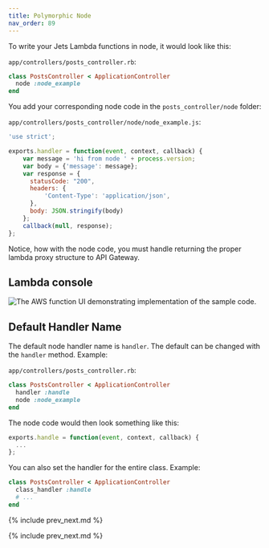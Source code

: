 ```yaml
---
title: Polymorphic Node
nav_order: 89
---
```


To write your Jets Lambda functions in node, it would look like this:

`app/controllers/posts_controller.rb`:

```ruby
class PostsController < ApplicationController
  node :node_example
end
```

You add your corresponding node code in the `posts_controller/node` folder:

`app/controllers/posts_controller/node/node_example.js`:

```javascript
'use strict';

exports.handler = function(event, context, callback) {
    var message = 'hi from node ' + process.version;
    var body = {'message': message};
    var response = {
      statusCode: "200",
      headers: {
          'Content-Type': 'application/json',
      },
      body: JSON.stringify(body)
    };
    callback(null, response);
};
```

Notice, how with the node code, you must handle returning the proper lambda proxy structure to API Gateway.

## Lambda console

![The AWS function UI demonstrating implementation of the sample code.](/img/docs/poly/poly-lambda-function-node.png)

## Default Handler Name

The default node handler name is `handler`. The default can be changed with the `handler` method.  Example:

`app/controllers/posts_controller.rb`:

```ruby
class PostsController < ApplicationController
  handler :handle
  node :node_example
end
```

The node code would then look something like this:

```javascript
exports.handle = function(event, context, callback) {
  ...
};
```

You can also set the handler for the entire class. Example:

```ruby
class PostsController < ApplicationController
  class_handler :handle
  # ...
end
```

{% include prev_next.md %}

{% include prev_next.md %}
